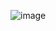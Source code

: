 ![image](https://github.com/DiegoJDArias/DiegoJDArias/assets/97647686/95986a06-7d9d-4094-9427-2872dcfd7ebc)


<!--
**DiegoJDArias/DiegoJDArias** is a ✨ _special_ ✨ repository because its `README.md` (this file) appears on your GitHub profile.

Here are some ideas to get you started:

- 🔭 I’m currently working on ...
- 🌱 I’m currently learning ...
- 👯 I’m looking to collaborate on ...
- 🤔 I’m looking for help with ...
- 💬 Ask me about ...
- 📫 How to reach me: ...
- 😄 Pronouns: ...
- ⚡ Fun fact: ...
-->
